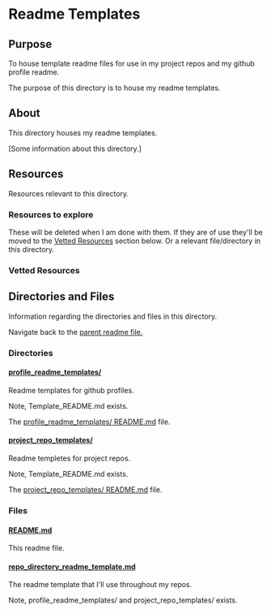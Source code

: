 # Readme Templates

## Purpose

To house template readme files for use in my project repos and my github profile readme.

The purpose of this directory is to house my readme templates.

## About

This directory houses my readme templates.

[Some information about this directory.]

## Resources

Resources relevant to this directory.

### Resources to explore

These will be deleted when I am done with them. If they are of use they'll be moved to the [Vetted Resources](#vetted-resources) section below. Or a relevant file/directory in this directory.

### Vetted Resources

## Directories and Files

Information regarding the directories and files in this directory.

Navigate back to the [parent readme file.](../README.md)

### Directories

#### [profile_readme_templates/](./profile_readme_templates/)

Readme templates for github profiles.

Note, Template_README.md exists.

The [profile_readme_templates/ README.md](./profile_readme_templates/README.md) file.

#### [project_repo_templates/](./profile_readme_templates/)

Readme templetes for project repos.

Note, Template_README.md exists.

The [project_repo_templates/ README.md](./project_repo_templates/README.md) file.

### Files

#### [README.md](./README.md)

This readme file.

#### [repo_directory_readme_template.md](./repo_directory_readme_template.md)

The readme template that I'll use throughout my repos.

Note, profile_readme_templates/ and project_repo_templates/ exists.
